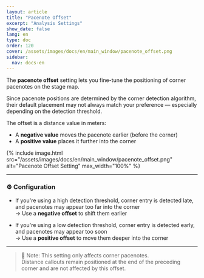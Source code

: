 ```yaml
---
layout: article
title: "Pacenote Offset"
excerpt: "Analysis Settings"
show_date: false
lang: en
type: doc
order: 120
cover: /assets/images/docs/en/main_window/pacenote_offset.png
sidebar:
  nav: docs-en
---
```


The **pacenote offset** setting lets you fine-tune the positioning of corner pacenotes on the stage map.

Since pacenote positions are determined by the corner detection algorithm, their default placement may not always match your preference — especially depending on the detection threshold.

The offset is a distance value in meters:
- A **negative value** moves the pacenote earlier (before the corner)
- A **positive value** places it further into the corner

{% include image.html
   src="/assets/images/docs/en/main_window/pacenote_offset.png"
   alt="Pacenote Offset Setting"
   max_width="100%" %}

---

### ⚙️ Configuration

- If you're using a high detection threshold, corner entry is detected late, and pacenotes may appear too far into the corner  
  → Use a **negative offset** to shift them earlier

- If you're using a low detection threshold, corner entry is detected early, and pacenotes may appear too soon  
  → Use a **positive offset** to move them deeper into the corner

---

> 🔎 Note: This setting only affects corner pacenotes.  
> Distance callouts remain positioned at the end of the preceding corner and are not affected by this offset.
